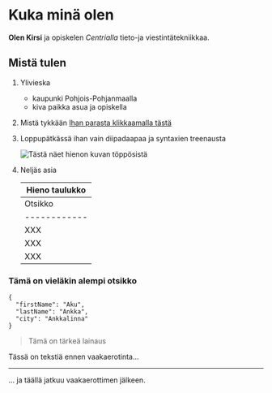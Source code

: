 # Kuka minä olen

**Olen Kirsi** ja opiskelen *Centrialla* tieto-ja viestintätekniikkaa.

## Mistä tulen
1. Ylivieska
    - kaupunki Pohjois-Pohjanmaalla
    - kiva paikka asua ja opiskella

2. Mistä tykkään
    [Ihan parasta klikkaamalla tästä](https://pantera.com/)

3. Loppupätkässä ihan vain diipadaapaa ja syntaxien treenausta

    ![Tästä näet hienon kuvan töppösistä](https://net.centria.fi/wp-content/uploads/2025/04/cropped-IMG_3793-e1743586285542-700x394.jpg) 

4. Neljäs asia 

    |    Hieno taulukko    |
    |----------------------|
    | Otsikko    | Otsikko |
    |------------|---------|
    | XXX        | xxxx    |
    | XXX        | xxxx    |
    | XXX        | xxxx    |


### Tämä on vieläkin alempi otsikko

```
{
  "firstName": "Aku",
  "lastName": "Ankka",
  "city": "Ankkalinna"
}
```

> Tämä on tärkeä lainaus

Tässä on tekstiä ennen vaakaerotinta...

---


... ja täällä jatkuu vaakaerottimen jälkeen.